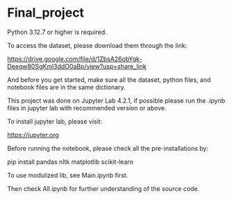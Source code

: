# Final_project

Python 3.12.7 or higher is required.

To access the dataset, please download them through the link:

https://drive.google.com/file/d/1ZbsA26obYgk-Deeqw80SgKml3ddO0aBp/view?usp=share_link

And before you get started, make sure all the dataset, python files, and notebook files are in the same dictionary.

This project was done on Jupyter Lab 4.2.1, if possible please run the .ipynb files in jupyter lab with recommended version or above.

To install jupyter lab, please visit:

https://jupyter.org

Before running the notebook, please check all the pre-installations by:

pip install pandas nltk matplotlib scikit-learn

To use modulized lib, see Main.ipynb first.

Then check All.ipynb for further understanding of the source code.

